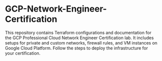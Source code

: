 # GCP-Network-Engineer-Certification
This repository contains Terraform configurations and documentation for the GCP Professional Cloud Network Engineer Certification lab. It includes setups for private and custom networks, firewall rules, and VM instances on Google Cloud Platform. Follow the steps to deploy the infrastructure for your certification.
